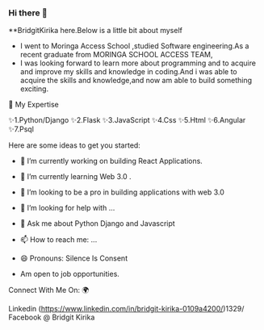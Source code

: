 ### Hi there 👋


**BridgitKirika here.Below is a little bit about myself
- I  went to Moringa Access School ,studied Software engineering.As a recent graduate from MORINGA SCHOOL ACCESS TEAM,
- I was looking forward to learn more about programming and to acquire and improve my skills and knowledge in coding.And i was able to acquire the skills and knowledge,and now am able to build something exciting.

🙌 My Expertise

✨1.Python/Django
✨2.Flask
✨3.JavaScript
✨4.Css
✨5.Html
✨6.Angular
✨7.Psql

Here are some ideas to get you started:

- 🔭 I’m currently working on building React Applications.
- 🌱 I’m currently learning Web 3.0 .
- 👯 I’m looking to be a pro in building applications with web 3.0
- 🤔 I’m looking for help with ...
- 💬 Ask me about Python Django and Javascript
- 📫 How to reach me: ...
- 😄 Pronouns: Silence Is Consent

- Am open to job opportunities.

Connect With Me On: 🌍

Linkedin (https://www.linkedin.com/in/bridgit-kirika-0109a4200/)1329/
Facebook @ Bridgit Kirika
